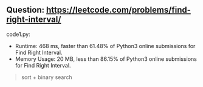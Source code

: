 ## Question: https://leetcode.com/problems/find-right-interval/

code1.py:
* Runtime: 468 ms, faster than 61.48% of Python3 online submissions for Find Right Interval.
* Memory Usage: 20 MB, less than 86.15% of Python3 online submissions for Find Right Interval.
> sort + binary search
